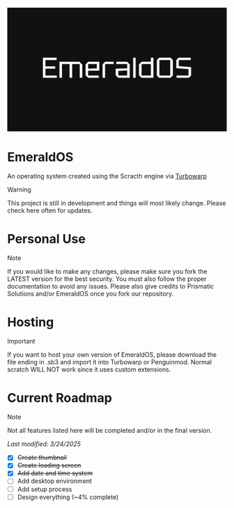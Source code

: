 ![EmeraldOS Thumbnail](https://github.com/PrismaticSolutions/EmeraldOS/blob/main/Thumbnail/thumbnail_nologo.jpg?raw=true)


# EmeraldOS

An operating system created using the Scracth engine via [Turbowarp](https://turbowarp.org/)

> [!WARNING]  
> This project is still in development and things will most likely change. Please check here often for updates.

# Personal Use
> [!NOTE]
> If you would like to make any changes, please make sure you fork the LATEST version for the best security. You must also follow the proper documentation to avoid any issues. Please also give credits to Prismatic Solutions and/or EmeraldOS once you fork our repository.

# Hosting
> [!IMPORTANT]
> If you want to host your own version of EmeraldOS, please download the file ending in .sb3 and import it into Turbowarp or Penguinmod. Normal scratch WILL NOT work since it uses custom extensions.

# Current Roadmap

> [!NOTE]
> Not all features listed here will be completed and/or in the final version.

*Last modified: 3/24/2025*
- [X] ~~Create thumbnail~~
- [X] ~~Create loading screen~~
- [X] ~~Add date and time system~~
- [ ] Add desktop environment
- [ ] Add setup process
- [ ] Design everything (~4% complete)
